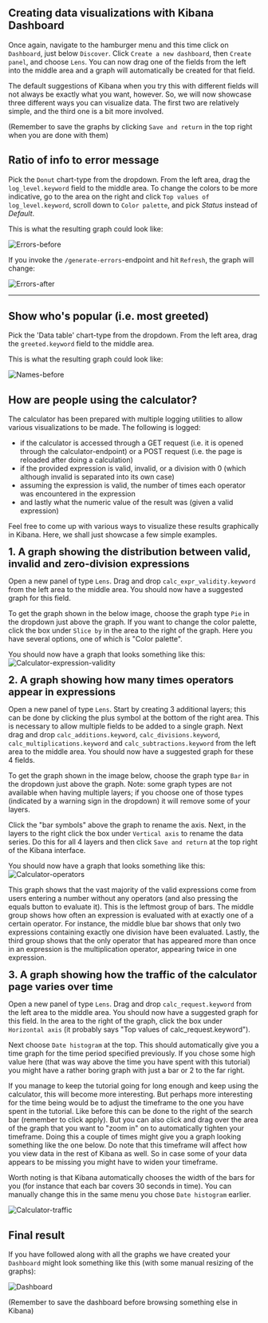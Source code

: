 <p></p>

## Creating data visualizations with Kibana Dashboard

Once again, navigate to the hamburger menu and this time click on `Dashboard`, just below `Discover`. Click `Create a new dashboard`, then `Create panel`, and choose `Lens`. You can now drag one of the fields from the left into the middle area and a graph will automatically be created for that field.

The default suggestions of Kibana when you try this with different fields will not always be exactly what you want, however. So, we will now showcase three different ways you can visualize data. The first two are relatively simple, and the third one is a bit more involved.

(Remember to save the graphs by clicking `Save and return` in the top right when you are done with them)

## Ratio of info to error message

Pick the `Donut` chart-type from the dropdown. From the left area, drag the `log_level.keyword` field to the middle area. To change the colors to be more indicative, go to the area on the right and click `Top values of log_level.keyword`, scroll down to `Color palette`, and pick *Status* instead of *Default*.

This is what the resulting graph could look like:

![Errors-before](./assets/errors-before.png)

If you invoke the `/generate-errors`-endpoint and hit `Refresh`, the graph will change:

![Errors-after](./assets/errors-after.png)

<hr>

## Show who's popular (i.e. most greeted)

Pick the 'Data table' chart-type from the dropdown. From the left area, drag the `greeted.keyword` field to the middle area.

This is what the resulting graph could look like:

![Names-before](./assets/bunny-data-table.png)

## How are people using the calculator?

The calculator has been prepared with multiple logging utilities to allow various visualizations to be made. The following is logged:
- if the calculator is accessed through a GET request (i.e. it is opened through the calculator-endpoint) or a POST request (i.e. the page is reloaded after doing a calculation)
- if the provided expression is valid, invalid, or a division with 0 (which although invalid is separated into its own case)
- assuming the expression is valid, the number of times each operator was encountered in the expression
- and lastly what the numeric value of the result was (given a valid expression)

Feel free to come up with various ways to visualize these results graphically in Kibana. Here, we shall just showcase a few simple examples.

<b style="font-size:20px;">1. A graph showing the distribution between valid, invalid and zero-division expressions</b>  

Open a new panel of type `Lens`. Drag and drop `calc_expr_validity.keyword` from the left area to the middle area. You should now have a suggested graph for this field. 

To get the graph shown in the below image, choose the graph type `Pie` in the dropdown just above the graph. If you want to change the color palette, click the box under `Slice by` in the area to the right of the graph. Here you have several options, one of which is "Color palette".

You should now have a graph that looks something like this:
![Calculator-expression-validity](./assets/calc_validity_graph.png)

<b style="font-size:20px;">2. A graph showing how many times operators appear in expressions</b>

Open a new panel of type `Lens`. Start by creating 3 additional layers; this can be done by clicking the plus symbol at the bottom of the right area. This is necessary to allow multiple fields to be added to a single graph. Next drag and drop `calc_additions.keyword`, `calc_divisions.keyword`, `calc_multiplications.keyword` and `calc_subtractions.keyword` from the left area to the middle area. You should now have a suggested graph for these 4 fields. 

To get the graph shown in the image below, choose the graph type `Bar` in the dropdown just above the graph. Note: some graph types are not available when having multiple layers; if you choose one of those types (indicated by a warning sign in the dropdown) it will remove some of your layers.

Click the "bar symbols" above the graph to rename the axis.
Next, in the layers to the right click the box under `Vertical axis` to rename the data series. Do this for all 4 layers and then click `Save and return` at the top right of the Kibana interface. 

You should now have a graph that looks something like this:
![Calculator-operators](./assets/calc_operator_graph.png)

This graph shows that the vast majority of the valid expressions come from users entering a number without any operators (and also pressing the equals button to evaluate it). This is the leftmost group of bars. The middle group shows how often an expression is evaluated with at exactly one of a certain operator. For instance, the middle blue bar shows that only two expressions containing exactly one division have been evaluated. Lastly, the third group shows that the only operator that has appeared more than once in an expression is the multiplication operator, appearing twice in one expression.

<b style="font-size:20px;">3. A graph showing how the traffic of the calculator page varies over time</b>  

Open a new panel of type `Lens`. Drag and drop `calc_request.keyword` from the left area to the middle area. You should now have a suggested graph for this field. In the area to the right of the graph, click the box under `Horizontal axis` (it probably says "Top values of calc_request.​keyword"). 

Next choose `Date histogram` at the top. This should automatically give you a time graph for the time period specified previously. If you chose some high value here (that was way above the time you have spent with this tutorial) you might have a rather boring graph with just a bar or 2 to the far right. 

If you manage to keep the tutorial going for long enough and keep using the calculator, this will become more interesting. But perhaps more interesting for the time being would be to adjust the timeframe to the one you have spent in the tutorial. Like before this can be done to the right of the search bar (remember to click apply). But you can also click and drag over the area of the graph that you want to "zoom in" on to automatically tighten your timeframe. Doing this a couple of times might give you a graph looking something like the one below. Do note that this timeframe will affect how you view data in the rest of Kibana as well. So in case some of your data appears to be missing you might have to widen your timeframe.

Worth noting is that Kibana automatically chooses the width of the bars for you (for instance that each bar covers 30 seconds in time). You can manually change this in the same menu you chose `Date histogram` earlier.

![Calculator-traffic](./assets/calc_traffic_graph.png)


## Final result

If you have followed along with all the graphs we have created your `Dashboard` might look something like this (with some manual resizing of the graphs):

![Dashboard](./assets/dashboard.png)

(Remember to save the dashboard before browsing something else in Kibana)